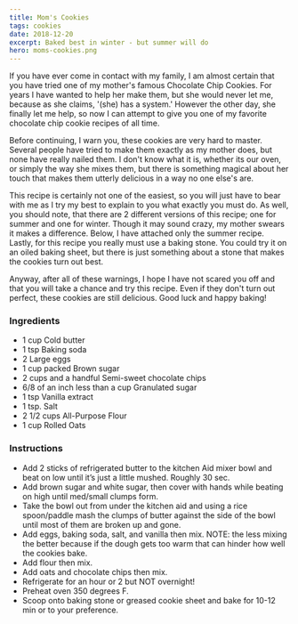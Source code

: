 ```yaml
---
title: Mom's Cookies
tags: cookies
date: 2018-12-20
excerpt: Baked best in winter - but summer will do
hero: moms-cookies.png
---
```

<div>
If you have ever come in contact with my family, I am almost certain that you have tried one of my mother's famous Chocolate Chip Cookies.  For years I have wanted to help her make them, but she would never let me, because as she claims, '(she) has a system.'  However the other day, she finally let me help, so now I can attempt to give you one of my favorite chocolate chip cookie recipes of all time.

Before continuing, I warn you, these cookies are very hard to master.  Several people have tried to make them exactly as my mother does, but none have really nailed them. I don't know what it is, whether its our oven, or simply the way she mixes them, but there is something magical about her touch that makes them utterly delicious in a way no one else's are.

This recipe is certainly not one of the easiest, so you will just have to bear with me as I try my best to explain to you what exactly you must do. As well, you should note, that there are 2 different versions of this recipe; one for summer and one for winter.  Though it may sound crazy, my mother swears it makes a difference.  Below, I have attached only the summer recipe.  Lastly, for this recipe you really must use a baking stone.  You could try it on an oiled baking sheet, but there is just something about a stone that makes the cookies turn out best.

Anyway, after all of these warnings, I hope I have not scared you off and that you will take a chance and try this recipe.  Even if they don't turn out perfect, these cookies are still delicious.  Good luck and happy baking!

</div>
<div class="list-row">
    <div class="list-column-1">
       <div class="list-card ingredients">
        <h3>Ingredients</h3>
          <ul>
            <li>1 cup Cold butter</li>
            <li>1 tsp Baking soda</li>
            <li>2 Large eggs</li>
            <li>1 cup packed Brown sugar</li>
            <li>2 cups and a handful Semi-sweet chocolate chips</li>
            <li>6/8 of an inch less than a cup Granulated sugar</li>
            <li>1 tsp Vanilla extract</li>
            <li>1 tsp. Salt</li>
            <li>2 1/2 cups All-Purpose Flour</li>
            <li>1 cup Rolled Oats</li>
          </ul>
        </div>
    </div>
    <div class="list-column-2">
       <div class="list-card instructions">
        <h3>Instructions</h3>
          <ul>
          <li>Add 2 sticks of refrigerated butter to the kitchen Aid mixer bowl and beat on low until it’s just a little mushed.  Roughly 30 sec.</li>
          <li>Add brown sugar and white sugar, then cover with hands while beating on high until med/small clumps form.</li>
          <li>Take the bowl out from under the kitchen aid and using a rice spoon/paddle mash the clumps of butter against the side of the bowl until most of them are broken up and gone.</li>
          <li>Add eggs, baking soda, salt, and vanilla then mix. NOTE: the less mixing the better because if the dough gets too warm that can hinder how well the cookies bake.</li>
          <li>Add flour then mix.</li>
          <li>Add oats and chocolate chips then mix.</li>
          <li>Refrigerate for an hour or 2 but NOT overnight!</li>
          <li>Preheat oven 350 degrees F.</li>
          <li>Scoop onto baking stone or greased cookie sheet and bake for 10-12 min or to your preference.</li>
        </ul>
       </div>
    </div>
</div>
